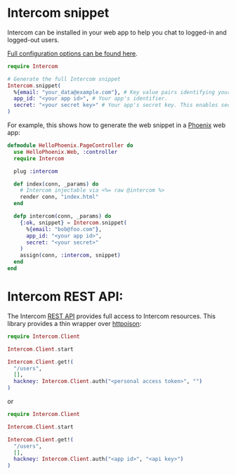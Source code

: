 # Intercom snippet

Intercom can be installed in your web app to help you chat to logged-in and logged-out users.

[Full configuration options can be found here](https://docs.intercom.io/configure-intercom-for-your-product-or-site/customize-the-intercom-messenger/the-intercom-javascript-api).

```elixir
require Intercom

# Generate the full Intercom snippet
Intercom.snippet(
  %{email: "your_data@example.com"}, # Key value pairs identifying your user.
  app_id: "<your app id>", # Your app's identifier.
  secret: "<your secret key>" # Your app's secret key. This enables secure mode https://docs.intercom.io/configure-intercom-for-your-product-or-site/staying-secure/enable-secure-mode-on-your-web-product
)
```

For example, this shows how to generate the web snippet in a [Phoenix](http://www.phoenixframework.org/) web app:

```elixir
defmodule HelloPhoenix.PageController do
  use HelloPhoenix.Web, :controller
  require Intercom

  plug :intercom

  def index(conn, _params) do
    # Intercom injectable via <%= raw @intercom %>
    render conn, "index.html"
  end

  defp intercom(conn, _params) do
    {:ok, snippet} = Intercom.snippet(
      %{email: "bob@foo.com"},
      app_id: "<your app id>",
      secret: "<your secret>"
    )
    assign(conn, :intercom, snippet)
  end
end
```

# Intercom REST API:


The Intercom [REST API](https://developers.intercom.io/) provides full access to Intercom resources. This library provides a thin wrapper over [httpoison](https://github.com/edgurgel/httpoison):

```elixir
require Intercom.Client

Intercom.Client.start

Intercom.Client.get!(
  "/users",
  [],
  hackney: Intercom.Client.auth("<personal access token>", "")
)
```

or

```elixir
require Intercom.Client

Intercom.Client.start

Intercom.Client.get!(
  "/users",
  [],
  hackney: Intercom.Client.auth("<app id>", "<api key>")
)
```

